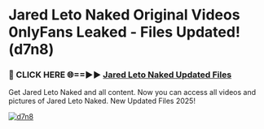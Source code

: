 # Jared Leto Naked Original Videos 0nlyFans Leaked - Files Updated! (d7n8)

<h3>🔴 CLICK HERE 🌐==►► <a href="https://tinyurl.com/yckcrads" rel="nofollow">Jared Leto Naked Updated Files</a></h3>

Get Jared Leto Naked and all content. Now you can access all videos and pictures of Jared Leto Naked. New Updated Files 2025!

[![d7n8](https://i.imgur.com/hpKpOFt.gif)](https://tinyurl.com/yckcrads)
